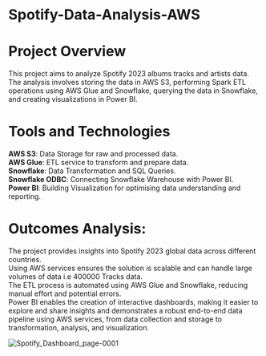 # Spotify-Data-Analysis-AWS

# Project Overview
This project aims to analyze Spotify 2023 albums tracks and artists data. The analysis involves storing the data in AWS S3, performing Spark ETL operations using AWS Glue and Snowflake, querying the data in Snowflake, and creating visualizations in Power BI. <br>

# Tools and Technologies
**AWS S3**: Data Storage for raw and processed data. <br>
**AWS Glue**: ETL service to transform and prepare data. <br>
**Snowflake**: Data Transformation and SQL Queries. <br>
**Snowflake ODBC**: Connecting Snowflake Warehouse with Power BI. <BR>
**Power BI**: Building Visualization for optimising data understanding and reporting. <br>

# Outcomes Analysis:

The project provides insights into Spotify 2023 global data across different countries. <br>
Using AWS services ensures the solution is scalable and can handle large volumes of data i.e 400000 Tracks data. <br>
The ETL process is automated using AWS Glue and Snowflake, reducing manual effort and potential errors. <br>
Power BI enables the creation of interactive dashboards, making it easier to explore and share insights and demonstrates a robust end-to-end data pipeline using AWS services, from data collection and storage to transformation, analysis, and visualization. <br>

![Spotify_Dashboard_page-0001](https://github.com/user-attachments/assets/b33d7632-1753-42fa-bcf8-771d70e106da)
